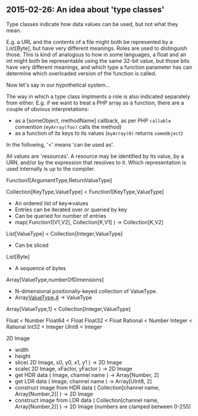 ## 2015-02-26: An idea about 'type classes'

Type classes indicate how data values can be used, but not what they mean.

E.g. a URL and the contents of a file might both be represented by a
List[Byte], but have very different meanings.  Roles are used to
distinguish those.  This is kind of analogous to how in some
languages, a float and an int might both be representable using the
same 32-bit value, but those bits have very different meanings,
and which type a function parameter has can
determine which overloaded version of the function is called.

Now let's say in our hypothetical system...

The way in which a type class implments a role is also indicated
separately from either.  E.g. if we want to treat a PHP array as a
function, there are a couple of obvious interpretations:
- as a [someObject, methodName] callback, as per PHP `callable` convention (`myArray(foo)` calls the method)
- as a function of its keys to its values (`myArray(0)` returns `someObject`)

In the following, '<' means 'can be used as'.

All values are 'resources'.  A resource may be identified by its
value, by a URN, and/or by the expression that resolves to it.  Which
representation is used internally is up to the compiler.

Function1[ArgumentType,ReturnValueType]

Collection[KeyType,ValueType] < Function1[KeyType,ValueType]
- An ordered list of key=>values
- Entries can be iterated over or queried by key
- Can be queried for number of entries
- map( Function1[V1,V2], Collection[K,V1] ) -> Collection[K,V2]

List[ValueType] < Collection[Integer,ValueType]
- Can be sliced

List[Byte]
- A sequence of bytes

Array[ValueType,numberOfDimensions]
- N-dimensional positionally-keyed collection of ValueType.
- Array[ValueType,4](Integer,Integer,Integer,Integer) -> ValueType

Array[ValueType,1] < Collection[Integer,ValueType]

Float < Number
Float64 < Float
Float32 < Float
Rational < Number
Integer < Rational
Int32 < Integer
UInt8 < Integer

2D Image
- width
- height
- slice( 2D Image, x0, y0, x1, y1 ) -> 2D Image
- scale( 2D Image, xFactor, yFactor ) -> 2D Image
- get HDR data ( Image, channel name ) -> Array[Number, 2]
- get LDR data ( Image, channel name ) -> Array[UInt8, 2]
- construct image from HDR data ( Collection[channel name, Array[Number,2]] ) -> 2D Image
- construct image from LDR data ( Collection[channel name, Array[Number,2]] ) -> 2D Image (numbers are clamped between 0-255)
